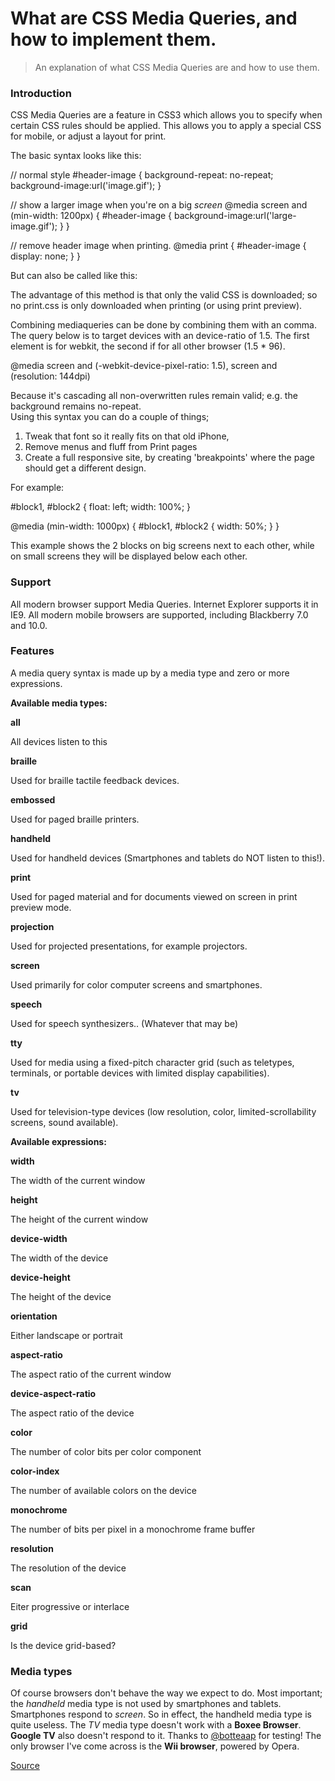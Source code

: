 # What are CSS Media Queries, and how to implement them.

> An explanation of what CSS Media Queries are and how to use them.

### Introduction

CSS Media Queries are a feature in CSS3 which allows you to specify when certain CSS rules should be applied. This allows you to apply a special CSS for mobile, or adjust a layout for print.

The basic syntax looks like this:

// normal style
#header-image {
    background-repeat: no-repeat;
    background-image:url('image.gif');
}

// show a larger image when you're on a big _screen_
@media screen and (min-width: 1200px) {
    #header-image {
        background-image:url('large-image.gif');
    }
}

// remove header image when printing.
@media print {
    #header-image {
        display: none;
    }
}

But can also be called like this:

<link rel='stylesheet' media='all' href='normal.css' />
<link rel='stylesheet' media='print' href='print.css' />
<link rel='stylesheet' media='screen and (min-width: 701px)' href='medium.css' />

The advantage of this method is that only the valid CSS is downloaded; so no print.css is only downloaded when printing (or using print preview).

Combining mediaqueries can be done by combining them with an comma. The query below is to target devices with an device-ratio of 1.5. The first element is for webkit, the second if for all other browser (1.5 \* 96).

@media screen and (-webkit-device-pixel-ratio: 1.5), screen and (resolution: 144dpi)

Because it's cascading all non-overwritten rules remain valid; e.g. the background remains no-repeat.  
Using this syntax you can do a couple of things;  

1.  Tweak that font so it really fits on that old iPhone,
2.  Remove menus and fluff from Print pages
3.  Create a full responsive site, by creating 'breakpoints' where the page should get a different design.

For example:

#block1, #block2 {
    float: left;
    width: 100%;
}

@media (min-width: 1000px) {
    #block1, #block2 {
        width: 50%;
    }
}

This example shows the 2 blocks on big screens next to each other, while on small screens they will be displayed below each other.

### Support

All modern browser support Media Queries. Internet Explorer supports it in IE9. All modern mobile browsers are supported, including Blackberry 7.0 and 10.0.

### Features

A media query syntax is made up by a media type and zero or more expressions.

**Available media types:**

**all**

All devices listen to this

**braille**

Used for braille tactile feedback devices.

**embossed**

Used for paged braille printers.

**handheld**

Used for handheld devices (Smartphones and tablets do NOT listen to this!).

**print**

Used for paged material and for documents viewed on screen in print preview mode.

**projection**

Used for projected presentations, for example projectors.

**screen**

Used primarily for color computer screens and smartphones.

**speech**

Used for speech synthesizers.. (Whatever that may be)

**tty**

Used for media using a fixed-pitch character grid (such as teletypes, terminals, or portable devices with limited display capabilities).

**tv**

Used for television-type devices (low resolution, color, limited-scrollability screens, sound available).

**Available expressions:**

**width**

The width of the current window

**height**

The height of the current window

**device-width**

The width of the device

**device-height**

The height of the device

**orientation**

Either landscape or portrait

**aspect-ratio**

The aspect ratio of the current window

**device-aspect-ratio**

The aspect ratio of the device

**color**

The number of color bits per color component

**color-index**

The number of available colors on the device

**monochrome**

The number of bits per pixel in a monochrome frame buffer

**resolution**

The resolution of the device

**scan**

Eiter progressive or interlace

**grid**

Is the device grid-based?

### Media types

Of course browsers don't behave the way we expect to do. Most important; the _handheld_ media type is not used by smartphones and tablets. Smartphones respond to _screen_. So in effect, the handheld media type is quite useless. The _TV_ media type doesn't work with a **Boxee Browser**. **Google TV** also doesn't respond to it. Thanks to [@botteaap](http://twitter.com/#!botteaap) for testing! The only browser I've come across is the **Wii browser**, powered by Opera.


[Source](http://cssmediaqueries.com/what-are-css-media-queries.html)
